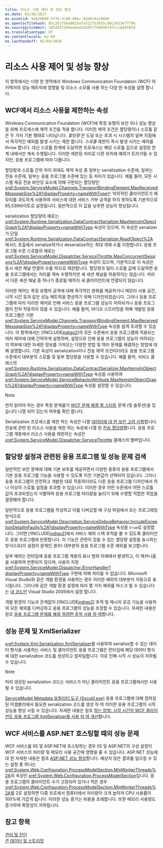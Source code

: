 ```yaml
---
title: 리소스 사용 제어 및 성능 향상
ms.date: 03/30/2017
ms.assetid: 9a829669-5f76-4c88-80ec-92d0c62c0660
ms.openlocfilehash: 031261f50a0615efa7227d3655c90c3423e77796
ms.sourcegitcommit: 3d5d33f384eeba41b2dff79d096f47ccc8d8f03d
ms.translationtype: HT
ms.contentlocale: ko-KR
ms.lasthandoff: 05/04/2018
---
```

# <a name="controlling-resource-consumption-and-improving-performance"></a>리소스 사용 제어 및 성능 향상
이 항목에서는 다양 한 영역에서 Windows Communication Foundation (WCF) 아키텍처의 성능 메트릭에 영향을 및 리소스 소모를 사용 하는 다양 한 속성을 설명 합니다.  
  
## <a name="properties-that-constrain-resource-consumption-in-wcf"></a>WCF에서 리소스 사용을 제한하는 속성  
 Windows Communication Foundation (WCF)에 특정 유형의 보안 이나 성능 향상을 위해 프로세스에 제약 조건을 적용 합니다. 이러한 제약 조건은 할당량이나 스로틀 같은 두 가지 기본 형태로 나타납니다. *할당량* 은 도달 또는 초과 시 시스템의 일부 지점에서 즉각적인 예외를 발생 시키는 제한 합니다. *스로틀* 제한이 즉시 발생 시키는 예외를 throw 합니다. 대신 스로틀 한계에 도달하면 프로세스는 해당 스로틀 값으로 설정된 한계 내에서만 계속 수행됩니다. 이러한 제한된 처리로 다른 위치에 예외가 트리거될 수 있지만, 응용 프로그램에 따라 다릅니다.  
  
 할당량과 스로틀 간의 차이 외에도 제약 속성 중 일부는 serialization 수준에, 일부는 전송 수준에, 일부는 응용 프로그램 수준에 있는 등 차이가 있습니다. 예를 들어, 모든 시스템 제공 전송 바인딩 요소에 의해 구현되는 할당량인 <xref:System.ServiceModel.Channels.TransportBindingElement.MaxReceivedMessageSize%2A?displayProperty=nameWithType>는 악의적인 클라이언트가 메모리를 과도하게 사용하여 서비스에 대한 서비스 거부 공격을 하지 못하도록 기본적으로 65,536바이트로 설정됩니다. 일반적으로 이 값을 낮추면 성능이 향상됩니다.  
  
 serialization 할당량의 예로는 <xref:System.Runtime.Serialization.DataContractSerializer.MaxItemsInObjectGraph%2A?displayProperty=nameWithType> 속성이 있으며, 이 속성은 serializer가 단일 <xref:System.Runtime.Serialization.DataContractSerializer.ReadObject%2A> 메서드 호출에서 serialize하거나 deserialize하는 최대 개체 수를 지정합니다. 응용 프로그램 수준 스로틀의 예로는 <xref:System.ServiceModel.Dispatcher.ServiceThrottle.MaxConcurrentSessions%2A?displayProperty=nameWithType> 속성이 있으며, 기본적으로 이 속성은 동시 세션 채널 연결의 수를 10으로 제한합니다. 할당량과 달리 스로틀 값에 도달하면 응용 프로그램에서는 처리를 계속 수행하지만 새 세션 채널을 허용하지는 않습니다. 따라서 다른 세션 채널 중 하나가 종료될 때까지 새 클라이언트에 연결되지 않습니다.  
  
 이러한 제어는 특정 유형의 공격에 대해 즉각적인 완화를 제공하거나 메모리 사용 공간, 시작 시간 등과 같은 성능 메트릭을 향상하기 위해 디자인되었습니다. 그러나 응용 프로그램에 따라 이러한 제어로 인해 서비스 응용 프로그램 성능이 저하되거나 응용 프로그램이 전혀 작동하지 않을 수 있습니다. 예를 들어, 비디오 스트리밍을 위해 개발된 응용 프로그램은 기본 <xref:System.ServiceModel.Channels.TransportBindingElement.MaxReceivedMessageSize%2A?displayProperty=nameWithType> 속성을 쉽게 초과할 수 있습니다. 이 항목에서는 [!INCLUDE[indigo2](../../../includes/indigo2-md.md)]의 모든 수준에서 응용 프로그램에 적용되는 여러 제어에 대해 간략하게 설명하며, 설정으로 인해 응용 프로그램의 성능이 저하되는지 여부에 대한 자세한 정보를 가져오는 다양한 방법 및 여러 문제를 해결하는 방법에 대해 설명합니다. 기본 속성이 serialization이나 전송 제약 조건이더라도 응용 프로그램 수준에서 대부분의 스로틀 및 일부 할당량을 사용할 수 있습니다. 예를 들어, 서비스 클래스의 <xref:System.Runtime.Serialization.DataContractSerializer.MaxItemsInObjectGraph%2A?displayProperty=nameWithType> 속성을 사용하여 <xref:System.ServiceModel.ServiceBehaviorAttribute.MaxItemsInObjectGraph%2A?displayProperty=nameWithType> 속성을 설정할 수 있습니다.  
  
> [!NOTE]
>  먼저 읽어야 하는 경우 특정 문제를가 [WCF 문제 해결 퀵 스타트](../../../docs/framework/wcf/wcf-troubleshooting-quickstart.md) 문제 (및 솔루션)을 있습니다 나열 되어 있는지 여부를 확인 합니다.  
  
 Serialization 프로세스를 제한 하는 속성은 나열 [데이터에 대 한 보안 고려 사항](../../../docs/framework/wcf/feature-details/security-considerations-for-data.md)합니다. 전송에 관련 된 리소스 사용을 제한 하는 속성에 나열 된 [전송 할당량](../../../docs/framework/wcf/feature-details/transport-quotas.md)합니다. 응용 프로그램 계층에서 리소스 사용을 제한하는 속성은 <xref:System.ServiceModel.Dispatcher.ServiceThrottle> 클래스의 멤버입니다.  
  
## <a name="detecting-application-and-performance-issues-related-to-quota-settings"></a>할당량 설정과 관련된 응용 프로그램 및 성능 문제 검색  
 일반적인 보안 문제에 대해 기본 보호를 제공하면서 다양한 종류의 응용 프로그램에서 기본 응용 프로그램 기능을 사용할 수 있도록 이전 기본값이 선택되어 있습니다. 그러나 응용 프로그램이 안전하고 개발된 대로 작동하더라도 다른 응용 프로그램 디자인에서 하나 이상의 스로틀 설정을 초과할 수 있습니다. 이러한 경우 어떤 수준에서 어떤 스로틀 값이 초과되었는지 식별하여 응용 프로그램 처리량을 늘리기 위해 수행할 적합한 작업을 결정해야 합니다.  
  
 일반적으로 응용 프로그램을 작성하고 이를 디버깅할 때 구성 파일에서 또는 프로그래밍 방식으로 <xref:System.ServiceModel.Description.ServiceDebugBehavior.IncludeExceptionDetailInFaults%2A?displayProperty=nameWithType> 속성을 `true`로 설정합니다. 그러면 [!INCLUDE[indigo2](../../../includes/indigo2-md.md)]에서 서비스 예외 스택 추적을 볼 수 있도록 클라이언트 응용 프로그램에 반환합니다. 이 기능은 관련이 있을 수 있는 할당량 설정을 표시하는 방식으로(이 설정이 문제인 경우) 대부분의 응용 프로그램 수준 예외를 보고합니다.  
  
 일부 예외는 런타임에 응용 프로그램 계층의 표시 범위 아래에서 발생하고, 이 메커니즘을 사용하여 반환되지 않으며, 사용자 지정 <xref:System.ServiceModel.Dispatcher.IErrorHandler?displayProperty=nameWithType> 구현에 의해 처리될 수 없습니다. Microsoft Visual Studio와 같은 개발 환경을 사용하는 경우 이러한 예외의 대부분이 자동으로 표시됩니다. 그러나와 같은 개발 환경 설정에 따라 몇 가지 예외를 마스크 될 수 있습니다는 [내 코드만](http://go.microsoft.com/fwlink/?LinkId=82174) Visual Studio 2005에서 설정 합니다.  
  
 개발 환경의 기능과 관계없이 [!INCLUDE[indigo2](../../../includes/indigo2-md.md)] 추적 및 메시지 로깅 기능을 사용하여 모든 예외를 디버깅하고 응용 프로그램의 성능을 조정할 수 있습니다. 자세한 내용은 참조 [응용 프로그램 문제를 해결 하려면 추적 사용 하 여](../../../docs/framework/wcf/diagnostics/tracing/using-tracing-to-troubleshoot-your-application.md)합니다.  
  
## <a name="performance-issues-and-xmlserializer"></a>성능 문제 및 XmlSerializer  
 <xref:System.Xml.Serialization.XmlSerializer>를 사용하여 serialize할 수 있는 데이터 형식을 사용하는 서비스 및 클라이언트 응용 프로그램은 런타임에 해당 데이터 형식에 대한 serialization 코드를 생성하고 컴파일합니다. 이로 인해 시작 시 성능이 저하될 수 있습니다.  
  
> [!NOTE]
>  미리 생성된 serialization 코드는 서비스가 아닌 클라이언트 응용 프로그램에서만 사용될 수 있습니다.  
  
 [ServiceModel Metadata 유틸리티 도구 (Svcutil.exe)](../../../docs/framework/wcf/servicemodel-metadata-utility-tool-svcutil-exe.md) 응용 프로그램에 대해 컴파일된 어셈블리에서 필요한 serialization 코드를 생성 하 여 이러한 응용 프로그램의 시작 성능을 향상 시킬 수 있습니다. 자세한 내용은 참조 [하는 방법: 시작 시간의 WCF 클라이언트 응용 프로그램 XmlSerializer를 사용 하 여 개선](../../../docs/framework/wcf/feature-details/startup-time-of-wcf-client-applications-using-the-xmlserializer.md)합니다.  
  
## <a name="performance-issues-when-hosting-wcf-services-under-aspnet"></a>WCF 서비스를 ASP.NET 호스팅할 때의 성능 문제  
 WCF 서비스를 IIS 및 ASP.NET에 호스팅하는 경우 IIS 및 ASP.NET의 구성 설정이 WCF 서비스의 처리량 및 메모리 사용 공간에 영향을 줄 수 있습니다.  ASP.NET 성능에 대 한 자세한 내용은 참조 [ASP.NET 성능 향상](http://go.microsoft.com/fwlink/?LinkId=186462)합니다.  예상치 않은 결과를 일으킬 수 있는 설정 중 하나는 <xref:System.Web.Configuration.ProcessModelSection.MinWorkerThreads%2A>의 속성인 <xref:System.Web.Configuration.ProcessModelSection>입니다. 응용 프로그램의 클라이언트 수가 고정되어 있거나 적은 경우 <xref:System.Web.Configuration.ProcessModelSection.MinWorkerThreads%2A>를 2로 설정하면 다중 프로세서 컴퓨터에서 처리량이 크게 높아져 CPU 사용률이 100%에 가깝게 됩니다. 이러한 성능 증가는 비용을 초래합니다. 또한 메모리 사용량도 증가하여 확장성이 저하됩니다.  
  
## <a name="see-also"></a>참고 항목  
 [관리 및 진단](../../../docs/framework/wcf/diagnostics/index.md)  
 [큰 데이터 및 스트리밍](../../../docs/framework/wcf/feature-details/large-data-and-streaming.md)
